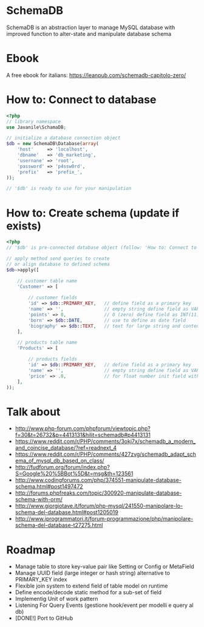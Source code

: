 # SchemaDB

SchemaDB is an abstraction layer to manage MySQL database 
with improved function to alter-state and manipulate database schema

# Ebook

A free ebook for italians: https://leanpub.com/schemadb-capitolo-zero/

# How to: Connect to database

```php
<?php
// library namespace 
use Javanile\SchamaDB;

// initialize a database connection object 
$db = new SchemaDB\Database(array(
	'host'     => 'localhost',
	'dbname'   => 'db_marketing',
	'usernane' => 'root',
	'password' => 'p4ssw0rd',
	'prefix'   => 'prefix_',
));

// '$db' is ready to use for your manipulation
```

# How to: Create schema (update if exists) 

```php
<?php
// '$db' is pre-connected database object (follow: 'How to: Connect to database')

// apply method send queries to create 
// or align database to defined schema 
$db->apply([

	// customer table name
	'Customer' => [
		
		// customer fields
		'id' => $db::PRIMARY_KEY,	// define field as a primary key
		'name' => '',				// empty string define field as VARCHAR	
		'points' => 0,				// 0 (zero) define field as INT(11)
		'born' => $db::DATE,		// use to define as date field
		'biography' => $db::TEXT,	// text for large string and contents
	],

	// products table name
	'Products' => [

		// products fields		
		'id' => $db::PRIMARY_KEY,	// define field as a primary key
		'name' => '',				// empty string define field as VARCHAR	
		'price' => .0,				// for float number init field with point-zero ".0"	
 	],
));
```

# Talk about
 - http://www.php-forum.com/phpforum/viewtopic.php?f=30&t=26732&p=4413131&hilit=schemadb#p4413131
 - https://www.reddit.com/r/PHP/comments/3okj7x/schemadb_a_modern_and_coincise_database/?ref=readnext_4
 - https://www.reddit.com/r/PHP/comments/427zvg/schemadb_adapt_schema_of_mysql_db_based_on_class/
 - http://fudforum.org/forum/index.php?S=Google%20%5BBot%5D&t=msg&th=123561
 - http://www.codingforums.com/php/374551-manipulate-database-schema.html#post1497472
 - http://forums.phpfreaks.com/topic/300920-manipulate-database-schema-with-orm/
 - http://www.giorgiotave.it/forum/php-mysql/241550-manipolare-lo-schema-del-database.html#post1205019
 - http://www.iprogrammatori.it/forum-programmazione/php/manipolare-schema-del-database-t27275.html

# Roadmap

 - Manage table to store key-value pair like Setting or Config or MetaField
 - Manage UUID field (large integer or hash string) alternative to PRIMARY_KEY index
 - Flexible join system to extend field of table model on runtime
 - Define encode/decode static method for a sub-set of field 
 - Implementig Unit of work pattern
 - Listening For Query Events (gestione hook/event per modelli e query al db)
 - [DONE!] Port to GitHub
